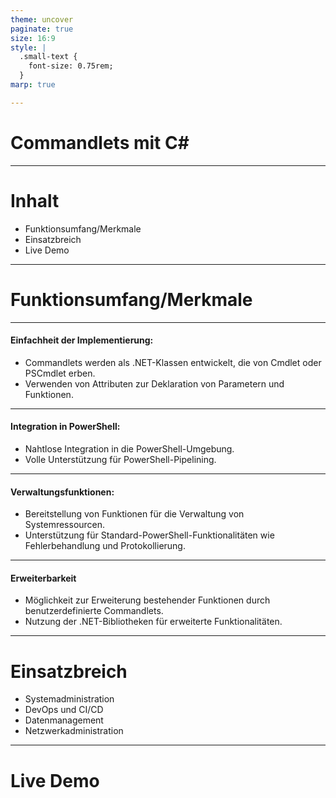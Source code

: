```yaml
---
theme: uncover
paginate: true
size: 16:9
style: |
  .small-text {
    font-size: 0.75rem;
  }
marp: true

---
```


# Commandlets mit C#

---

# Inhalt

- Funktionsumfang/Merkmale
- Einsatzbreich
- Live Demo

---

# Funktionsumfang/Merkmale

---

#### Einfachheit der Implementierung:
- Commandlets werden als .NET-Klassen entwickelt, die von Cmdlet oder PSCmdlet erben.
- Verwenden von Attributen zur Deklaration von Parametern und Funktionen.

---

#### Integration in PowerShell:
- Nahtlose Integration in die PowerShell-Umgebung.
- Volle Unterstützung für PowerShell-Pipelining.

---

#### Verwaltungsfunktionen:
- Bereitstellung von Funktionen für die Verwaltung von Systemressourcen.
- Unterstützung für Standard-PowerShell-Funktionalitäten wie Fehlerbehandlung und Protokollierung.

---

#### Erweiterbarkeit
- Möglichkeit zur Erweiterung bestehender Funktionen durch benutzerdefinierte Commandlets.
- Nutzung der .NET-Bibliotheken für erweiterte Funktionalitäten.

---

# Einsatzbreich

- Systemadministration
- DevOps und CI/CD
- Datenmanagement
- Netzwerkadministration

---

# Live Demo

